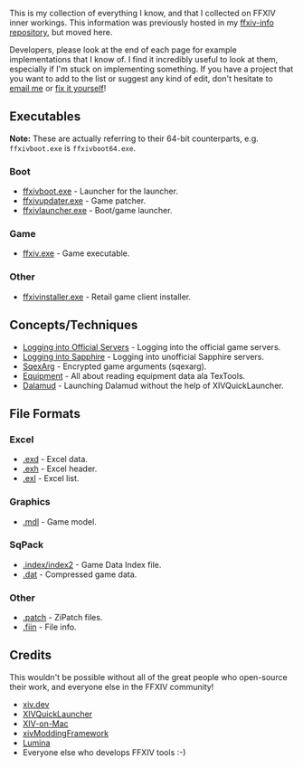 This is my collection of everything I know, and that I collected on FFXIV inner workings. This information was previously hosted in my [ffxiv-info repository](https://git.sr.ht/~redstrate/ffxiv-info), but moved here.

Developers, please look at the end of each page for example implementations that I know of. I find it incredibly useful to look at them, especially if I'm stuck on implementing something. If you have a project that you want to add to the list or suggest any kind of edit, don't hesitate to [email me](https://redstrate.com/about) or [fix it yourself](https://git.sr.ht/~redstrate/docs.xiv.zone)!

## Executables

**Note:** These are actually referring to their 64-bit counterparts, e.g. `ffxivboot.exe` is `ffxivboot64.exe`.

### Boot

* [ffxivboot.exe](executable/ffxivboot) - Launcher for the launcher.
* [ffxivupdater.exe](executable/ffxivupdater) - Game patcher.
* [ffxivlauncher.exe](executable/ffxivlauncher) - Boot/game launcher.

### Game

* [ffxiv.exe](executable/ffxiv) - Game executable.

### Other

* [ffxivinstaller.exe](executable/ffxivinstaller) - Retail game client installer.

## Concepts/Techniques

* [Logging into Official Servers](concept/logging-in-official) - Logging into the official game servers.
* [Logging into Sapphire](concept/logging-in-sapphire) - Logging into unofficial Sapphire servers.
* [SqexArg](concept/sqexarg) - Encrypted game arguments (sqexarg).
* [Equipment](concept/equipment) - All about reading equipment data ala TexTools.
* [Dalamud](concept/dalamud) - Launching Dalamud without the help of XIVQuickLauncher.

## File Formats

### Excel

* [.exd](format/exd) - Excel data.
* [.exh](format/exh) - Excel header.
* [.exl](format/exl) - Excel list.

### Graphics

* [.mdl](format/mdl) - Game model.

### SqPack

* [.index/index2](format/sqpack-index) - Game Data Index file.
* [.dat](format/sqpack-dat) - Compressed game data.

### Other

* [.patch](format/patch) - ZiPatch files.
* [.fiin](format/fiin) - File info.

## Credits

This wouldn't be possible without all of the great people who open-source their work, and everyone else in the FFXIV community!

* [xiv.dev](https://xiv.dev/)
* [XIVQuickLauncher](https://github.com/goatcorp/FFXIVQuickLauncher)
* [XIV-on-Mac](https://github.com/marzent/XIV-on-Mac)
* [xivModdingFramework](https://github.com/TexTools/xivModdingFramework)
* [Lumina](https://github.com/NotAdam/Lumina)
* Everyone else who develops FFXIV tools :-)
